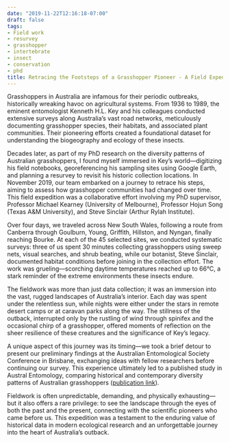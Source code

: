 ```yaml
---
date: "2019-11-22T12:16:18-07:00"
draft: false
tags:
- Field work
- resurvey
- grasshopper
- intertebrate
- insect
- conservation
- phd
title: Retracing the Footsteps of a Grasshopper Pioneer - A Field Expedition Across the Australian desert
---
```


Grasshoppers in Australia are infamous for their periodic outbreaks, historically wreaking havoc on agricultural systems. From 1936 to 1989, the eminent entomologist Kenneth H.L. Key and his colleagues conducted extensive surveys along Australia’s vast road networks, meticulously documenting grasshopper species, their habitats, and associated plant communities. Their pioneering efforts created a foundational dataset for understanding the biogeography and ecology of these insects.

Decades later, as part of my PhD research on the diversity patterns of Australian grasshoppers, I found myself immersed in Key’s world—digitizing his field notebooks, georeferencing his sampling sites using Google Earth, and planning a resurvey to revisit his historic collection locations. In November 2019, our team embarked on a journey to retrace his steps, aiming to assess how grasshopper communities had changed over time. This field expedition was a collaborative effort involving my PhD supervisor, Professor Michael Kearney (University of Melbourne), Professor Hojun Song (Texas A&M University), and Steve Sinclair (Arthur Rylah Institute).

Over four days, we traveled across New South Wales, following a route from Canberra through Goulburn, Young, Griffith, Hillston, and Nyngan, finally reaching Bourke. At each of the 45 selected sites, we conducted systematic surveys: three of us spent 30 minutes collecting grasshoppers using sweep nets, visual searches, and shrub beating, while our botanist, Steve Sinclair, documented habitat conditions before joining in the collection effort. The work was grueling—scorching daytime temperatures reached up to 66°C, a stark reminder of the extreme environments these insects endure.

The fieldwork was more than just data collection; it was an immersion into the vast, rugged landscapes of Australia’s interior. Each day was spent under the relentless sun, while nights were either under the stars in remote desert camps or at caravan parks along the way. The stillness of the outback, interrupted only by the rustling of wind through spinifex and the occasional chirp of a grasshopper, offered moments of reflection on the sheer resilience of these creatures and the significance of Key’s legacy.

A unique aspect of this journey was its timing—we took a brief detour to present our preliminary findings at the Australian Entomological Society Conference in Brisbane, exchanging ideas with fellow researchers before continuing our survey. This experience ultimately led to a published study in Austral Entomology, comparing historical and contemporary diversity patterns of Australian grasshoppers ([publication link](https://onlinelibrary.wiley.com/doi/abs/10.1111/aen.12515)).

Fieldwork is often unpredictable, demanding, and physically exhausting—but it also offers a rare privilege: to see the landscape through the eyes of both the past and the present, connecting with the scientific pioneers who came before us. This expedition was a testament to the enduring value of historical data in modern ecological research and an unforgettable journey into the heart of Australia’s outback. 
